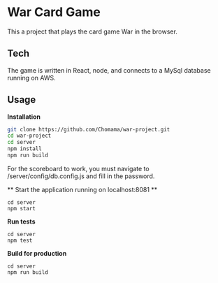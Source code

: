 # War Card Game
This a project that plays the card game War in the browser. 

## Tech 
The game is written in React, node, and connects to a MySql database running on AWS.

## Usage
**Installation**

```bash
git clone https://github.com/Chomama/war-project.git
cd war-project
cd server
npm install
npm run build
```
For the scoreboard to work, you must navigate to /server/config/db.config.js and fill in the password.

** Start the application running on  localhost:8081 **

```
cd server
npm start
```

**Run tests**
```
cd server
npm test
```

**Build for production**
```
cd server
npm run build
```
